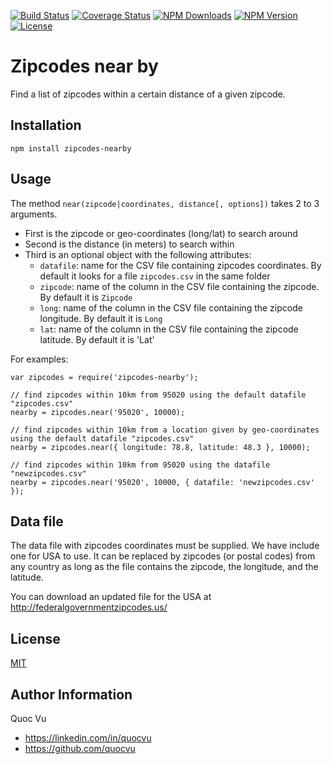 [![Build Status](http://img.shields.io/travis/quocvu/zipcodes-nearby.svg?style=for-the-badge)](https://travis-ci.org/quocvu/zipcodes-nearby)
[![Coverage Status](https://img.shields.io/coveralls/quocvu/zipcodes-nearby.svg?style=for-the-badge)](https://coveralls.io/github/quocvu/zipcodes-nearby)
[![NPM Downloads](https://img.shields.io/npm/dt/zipcodes-nearby.svg?style=for-the-badge)](https://www.npmjs.com/package/zipcodes-nearby)
[![NPM Version](https://img.shields.io/npm/v/zipcodes-nearby.svg?style=for-the-badge)](https://www.npmjs.com/package/zipcodes-nearby)
[![License](https://img.shields.io/github/license/quocvu/zipcodes-nearby.svg?style=for-the-badge)](https://github.com/quocvu/zipcodes-nearby/blob/master/LICENSE)

# Zipcodes near by

Find a list of zipcodes within a certain distance of a given zipcode.

## Installation

    npm install zipcodes-nearby

## Usage

The method `near(zipcode|coordinates, distance[, options])` takes 2 to 3 arguments.

* First is the zipcode or geo-coordinates (long/lat) to search around
* Second is the distance (in meters) to search within
* Third is an optional object with the following attributes:
  * `datafile`: name for the CSV file containing zipcodes coordinates. By default it looks for a file `zipcodes.csv` in the same folder
  * `zipcode`: name of the column in the CSV file containing the zipcode. By default it is `Zipcode`
  * `long`: name of the column in the CSV file containing the zipcode longitude. By default it is `Long`
  * `lat`: name of the column in the CSV file containing the zipcode latitude. By default it is 'Lat'

For examples:

```
var zipcodes = require('zipcodes-nearby');

// find zipcodes within 10km from 95020 using the default datafile "zipcodes.csv"
nearby = zipcodes.near('95020', 10000);

// find zipcodes within 10km from a location given by geo-coordinates using the default datafile "zipcodes.csv"
nearby = zipcodes.near({ longitude: 78.8, latitude: 48.3 }, 10000);

// find zipcodes within 10km from 95020 using the datafile "newzipcodes.csv"
nearby = zipcodes.near('95020', 10000, { datafile: 'newzipcodes.csv' });

```

## Data file

The data file with zipcodes coordinates must be supplied.  We have include one
for USA to use.  It can be replaced by zipcodes (or postal codes) from any country
as long as the file contains the zipcode, the longitude, and the latitude.

You can download an updated file for the USA at <http://federalgovernmentzipcodes.us/>


## License

[MIT](https://github.com/quocvu/zipcodes-nearby/blob/master/LICENSE.txt)


## Author Information

Quoc Vu  

* https://linkedin.com/in/quocvu  
* https://github.com/quocvu
